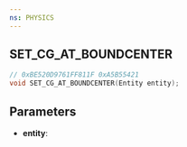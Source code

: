 ```yaml
---
ns: PHYSICS
---
```

## SET_CG_AT_BOUNDCENTER

```c
// 0xBE520D9761FF811F 0xA5B55421
void SET_CG_AT_BOUNDCENTER(Entity entity);
```


## Parameters
* **entity**: 

